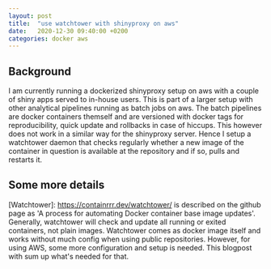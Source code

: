 ```yaml
---
layout: post
title:  "use watchtower with shinyproxy on aws"
date:   2020-12-30 09:40:00 +0200
categories: docker aws
---
```


## Background
I am currently running a dockerized shinyproxy setup on aws with a couple of 
shiny apps served to in-house users. This is part of a larger setup with other analytical pipelines
running as batch jobs on aws. The batch pipelines are docker containers themself and are versioned with
docker tags for reproducibility, quick update and rollbacks in case of hiccups. This however does not
work in a similar way for the shinyproxy server. Hence I setup a watchtower daemon that checks regularly 
whether a new image of the container in question is available at the repository and if so, pulls and restarts
it.

## Some more details
[Watchtower]: https://containrrr.dev/watchtower/ is described on the github page as 'A process for automating Docker container base image updates'. Generally, watchtower will check and update all running or exited containers, not plain images. Watchtower comes as
docker image itself and works without much config when using public repositories. However, for using AWS, some
more configuration and setup is needed. This blogpost with sum up what's needed for that. 




